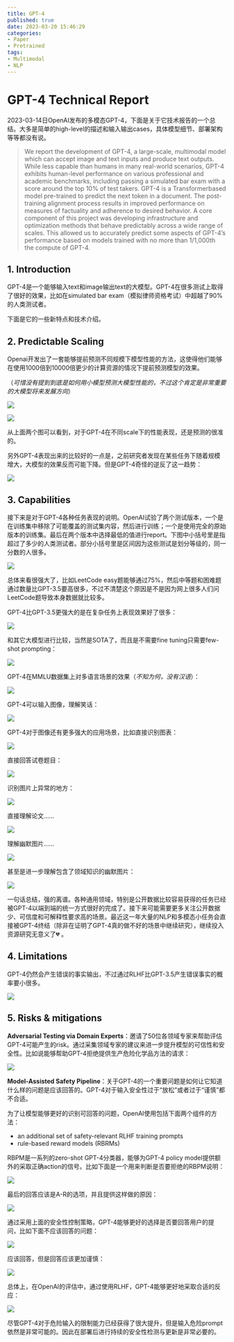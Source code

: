 ```yaml
---
title: GPT-4
published: true
date: 2023-03-20 15:46:29
categories:
- Paper
- Pretrained
tags:
- Multimodal
- NLP
---
```


# GPT-4 Technical Report

2023-03-14日OpenAI发布的多模态GPT-4，下面是关于它技术报告的一个总结。大多是简单的high-level的描述和输入输出cases，具体模型细节、部署架构等等都没有说。

> We report the development of GPT-4, a large-scale, multimodal model which can accept image and text inputs and produce text outputs. While less capable than humans in many real-world scenarios, GPT-4 exhibits human-level performance on various professional and academic benchmarks, including passing a simulated bar exam with a score around the top 10% of test takers. GPT-4 is a Transformerbased model pre-trained to predict the next token in a document. The post-training alignment process results in improved performance on measures of factuality and adherence to desired behavior. A core component of this project was developing infrastructure and optimization methods that behave predictably across a wide range of scales. This allowed us to accurately predict some aspects of GPT-4’s performance based on models trained with no more than 1/1,000th the compute of GPT-4.

<!--more-->

## 1. Introduction

GPT-4是一个能够输入text和image输出text的大模型。GPT-4在很多测试上取得了很好的效果，比如在simulated bar exam（模拟律师资格考试）中超越了90%的人类测试者。

下面是它的一些新特点和技术介绍。

## 2. Predictable Scaling

Openai开发出了一套能够提前预测不同规模下模型性能的方法，这使得他们能够在使用1000倍到10000倍更少的计算资源的情况下提前预测模型的效果。

（*可惜没有提到到底是如何用小模型预测大模型性能的，不过这个肯定是非常重要的大模型将来发展方向*）

![](https://lxy-blog-pics.oss-cn-beijing.aliyuncs.com/asssets/image-20230320160230598.png)

![](https://lxy-blog-pics.oss-cn-beijing.aliyuncs.com/asssets/image-20230320160424977.png)

从上面两个图可以看到，对于GPT-4在不同scale下的性能表现，还是预测的很准的。

另外GPT-4表现出来的比较好的一点是，之前研究者发现在某些任务下随着规模增大，大模型的效果反而可能下降。但是GPT-4奇怪的逆反了这一趋势：

![](https://lxy-blog-pics.oss-cn-beijing.aliyuncs.com/asssets/image-20230320160627535.png)

## 3. Capabilities

接下来是对于GPT-4各种任务表现的说明。OpenAI试验了两个测试版本，一个是在训练集中移除了可能覆盖的测试集内容，然后进行训练；一个是使用完全的原始版本的训练集。最后在两个版本中选择最低的值进行report。下图中小括号里是指超过了多少的人类测试者。部分小括号里是区间因为这些测试是划分等级的，同一分数的人很多。

![](https://lxy-blog-pics.oss-cn-beijing.aliyuncs.com/asssets/image-20230320161854080.png)

总体来看很强大了，比如LeetCode easy题能够通过75%，然后中等题和困难题通过数量比GPT-3.5要高很多，不过不清楚这个原因是不是因为网上很多人们问LeetCode题导致本身数据就比较多。

GPT-4比GPT-3.5更强大的是在复杂任务上表现效果好了很多：

![](https://lxy-blog-pics.oss-cn-beijing.aliyuncs.com/asssets/image-20230320162156850.png)

和其它大模型进行比较，当然是SOTA了，而且是不需要fine tuning只需要few-shot prompting：

![](https://lxy-blog-pics.oss-cn-beijing.aliyuncs.com/asssets/image-20230320162434080.png)

GPT-4在MMLU数据集上对多语言场景的效果（*不知为何，没有汉语*）：

![](https://lxy-blog-pics.oss-cn-beijing.aliyuncs.com/asssets/image-20230320162624510.png)

GPT-4可以输入图像，理解笑话：

![](https://lxy-blog-pics.oss-cn-beijing.aliyuncs.com/asssets/image-20230320163055557.png)

GPT-4对于图像还有更多强大的应用场景，比如直接识别图表：

![](https://lxy-blog-pics.oss-cn-beijing.aliyuncs.com/asssets/image-20230320234549698.png)

直接回答试卷题目：

![](https://lxy-blog-pics.oss-cn-beijing.aliyuncs.com/asssets/image-20230320234631303.png)

识别图片上异常的地方：

![](https://lxy-blog-pics.oss-cn-beijing.aliyuncs.com/asssets/image-20230320234743020.png)

直接理解论文……

![](https://lxy-blog-pics.oss-cn-beijing.aliyuncs.com/asssets/image-20230320234827672.png)

理解幽默图片……

![](https://lxy-blog-pics.oss-cn-beijing.aliyuncs.com/asssets/image-20230320234859940.png)

甚至是进一步理解包含了领域知识的幽默图片：

![](https://lxy-blog-pics.oss-cn-beijing.aliyuncs.com/asssets/image-20230320234952378.png)

一句话总结，强的离谱。各种通用领域，特别是公开数据比较容易获得的任务已经被GPT-4以端到端的统一方式很好的完成了。接下来可能需要更多关注公开数据少、可信度和可解释性要求高的场景。最近这一年大量的NLP和多模态小任务会直接被GPT-4终结（除非在证明了GPT-4真的做不好的场景中继续研究），继续投入资源研究无意义了:broken_heart: 。

## 4. Limitations

GPT-4仍然会产生错误的事实输出，不过通过RLHF比GPT-3.5产生错误事实的概率要小很多。

![](https://lxy-blog-pics.oss-cn-beijing.aliyuncs.com/asssets/image-20230320232202499.png)

## 5. Risks & mitigations

**Adversarial Testing via Domain Experts**：邀请了50位各领域专家来帮助评估GPT-4可能产生的risk。通过采集领域专家的建议来进一步提升模型的可信性和安全性。比如说能够帮助GPT-4拒绝提供生产危险化学品方法的请求：

![](https://lxy-blog-pics.oss-cn-beijing.aliyuncs.com/asssets/image-20230320232550517.png)

**Model-Assisted Safety Pipeline**：关于GPT-4的一个重要问题是如何让它知道什么样的问题是应该回答的。GPT-4对于输入安全性过于“放松”或者过于“谨慎”都不合适。

为了让模型能够更好的识别可回答的问题，OpenAI使用包括下面两个组件的方法：

- an additional set of safety-relevant RLHF training prompts
- rule-based reward models (RBRMs)

RBPM是一系列的zero-shot GPT-4分类器，能够为GPT-4 policy model提供额外的采取正确action的信号。比如下面是一个用来判断是否要拒绝的RBPM说明：

![](https://lxy-blog-pics.oss-cn-beijing.aliyuncs.com/asssets/image-20230320233419511.png)

最后的回答应该是A-R的选项，并且提供这样做的原因：

![](https://lxy-blog-pics.oss-cn-beijing.aliyuncs.com/asssets/image-20230320233613256.png)

通过采用上面的安全性控制策略，GPT-4能够更好的选择是否要回答用户的提问，比如下面不应该回答的问题：

![](https://lxy-blog-pics.oss-cn-beijing.aliyuncs.com/asssets/image-20230320233748641.png)

应该回答，但是回答应该更加谨慎：

![](https://lxy-blog-pics.oss-cn-beijing.aliyuncs.com/asssets/image-20230320233829118.png)

总体上，在OpenAI的评估中，通过使用RLHF，GPT-4能够更好地采取合适的反应：

![](https://lxy-blog-pics.oss-cn-beijing.aliyuncs.com/asssets/image-20230320234025037.png)

尽管GPT-4对于危险输入的限制能力已经获得了很大提升，但是输入危险prompt依然是非常可能的。因此在部署后进行持续的安全性检测与更新是非常必要的。
